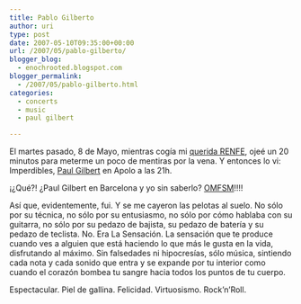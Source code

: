 ```yaml
---
title: Pablo Gilberto
author: uri
type: post
date: 2007-05-10T09:35:00+00:00
url: /2007/05/pablo-gilberto/
blogger_blog:
  - enochrooted.blogspot.com
blogger_permalink:
  - /2007/05/pablo-gilberto.html
categories:
  - concerts
  - music
  - paul gilbert

---
```

El martes pasado, 8 de Mayo, mientras cogía mi [querida RENFE][1], ojeé un 20 minutos para meterme un poco de mentiras por la vena. Y entonces lo vi: Imperdibles, [Paul Gilbert][2] en Apolo a las 21h.

¡¿Qué?! ¿Paul Gilbert en Barcelona y yo sin saberlo? [OMFSM][3]!!!!

Así que, evidentemente, fui. Y se me cayeron las pelotas al suelo. No sólo por su técnica, no sólo por su entusiasmo, no sólo por cómo hablaba con su guitarra, no sólo por su pedazo de bajista, su pedazo de batería y su pedazo de teclista. No. Era La Sensación. La sensación que te produce cuando ves a alguien que está haciendo lo que más le gusta en la vida, disfrutando al máximo. Sin falsedades ni hipocresías, sólo música, sintiendo cada nota y cada sonido que entra y se expande por tu interior como cuando el corazón bombea tu sangre hacia todos los puntos de tu cuerpo.

Espectacular. Piel de gallina. Felicidad. Virtuosismo. Rock&#8217;n&#8217;Roll.

 [1]: https://enochrooted.blogspot.com/2007/02/la-maana-renfe.html
 [2]: https://www.paulgilbert.com
 [3]: https://en.wikipedia.org/wiki/Spaghetti_Monster
